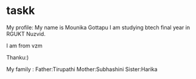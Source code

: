 # taskk
My profile:
My name is Mounika Gottapu
I am studying btech final year in RGUKT Nuzvid.



I am from vzm

Thanku:)



My family :
Father:Tirupathi Mother:Subhashini Sister:Harika
